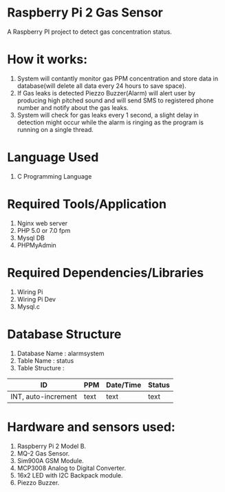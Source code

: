 # Raspberry Pi 2 Gas Sensor

A Raspberry PI project to detect gas concentration status.

How it works:
=============
1. System will contantly monitor gas PPM concentration and store data in database(will delete all data every 24 hours to save space).
2. If Gas leaks is detected Piezzo Buzzer(Alarm) will alert user by producing high pitched sound and will send SMS to registered phone    	 number and notify about the gas leaks.
3. System will check for gas leaks every 1 second, a slight delay in detection might occur while the alarm is ringing as the program is 		 running on a single thread.

Language Used
=============
1. C Programming Language

Required Tools/Application
==========================
1. Nginx web server
2. PHP 5.0 or 7.0 fpm
3. Mysql DB
4. PHPMyAdmin

Required Dependencies/Libraries
===============================
1. Wiring Pi
2. Wiring Pi Dev
3. Mysql.c

Database Structure
==================
1. Database Name : alarmsystem
2. Table Name : status
3. Table Structure : 

|         ID          | PPM  | Date/Time | Status |
|---------------------|------|-----------|--------|
| INT, auto-increment | text |   text    |  text  |

Hardware and sensors used:
==========================
1. Raspberry Pi 2 Model B.
2. MQ-2 Gas Sensor.
3. Sim900A GSM Module.
4. MCP3008 Analog to Digital Converter.
5. 16x2 LED with I2C Backpack module.
6. Piezzo Buzzer.


